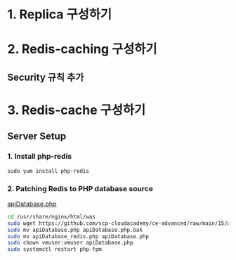 # 1. Replica 구성하기
# 2. Redis-caching 구성하기
## Security 규칙 추가
# 3. Redis-cache 구성하기
## Server Setup

### 1. Install php-redis

    sudo yum install php-redis

### 2. Patching Redis to PHP database source

[apiDatabase.php](https://github.com/scp-cloudacademy/ce-advanced/raw/main/15/apiDatabase_redis.php)

```bash
cd /usr/share/nginx/html/was
sudo wget https://github.com/scp-cloudacademy/ce-advanced/raw/main/15/apiDatabase_redis.php
sudo mv apiDatabase.php apiDatabase.php.bak
sudo mv apiDatabase_redis.php apiDatabase.php 
sudo chown vmuser:vmuser apiDatabase.php
sudo systemctl restart php-fpm
```
